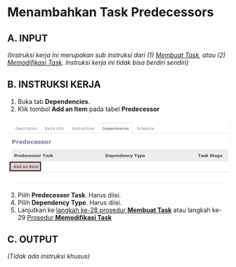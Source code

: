 # Menambahkan Task Predecessors

## A. INPUT

*(Instruksi kerja ini merupakan sub instruksi dari (1) [Membuat Task](./membuat.md), atau (2) [Memodifikasi Task](./modifikasi.md). Instruksi kerja ini tidak bisa berdiri sendiri)*

## B. INSTRUKSI KERJA

1. Buka tab **Dependencies**.
2. Klik tombol **Add an Item** pada tabel **Predecessor**

![](../../img/task/tombol-add-item-predecessor.png)

3. Pilih **Predecessor Task**. Harus diisi.
4. Pilih **Dependency Type**. Harus diisi.
5. Lanjutkan ke [langkah ke-28 prosedur **Membuat Task**](./membuat.md#l28) atau langkah ke-29 [Prosedur **Memodifikasi Task**](./memodifikasi.md#l29)

## C. OUTPUT

*(Tidak ada instruksi khusus)*

